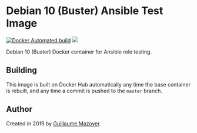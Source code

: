 # Debian 10 (Buster) Ansible Test Image

[![Docker Automated build](https://img.shields.io/docker/automated/gmazoyer/ansible-docker-debian10.svg?maxAge=2592000)](https://hub.docker.com/r/gmazoyer/ansible-docker-debian10/)
[![](https://images.microbadger.com/badges/image/gmazoyer/ansible-docker-debian10.svg)](https://microbadger.com/images/gmazoyer/ansible-docker-debian10 "Get your own image badge on microbadger.com")

Debian 10 (Buster) Docker container for Ansible role testing.

## Building

This image is built on Docker Hub automatically any time the base container
is rebuilt, and any time a commit is pushed to the `master` branch.

## Author

Created in 2019 by [Guillaume Mazoyer](https://respawner.fr).

